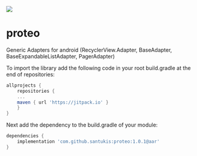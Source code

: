 [![](https://jitpack.io/v/santukis/proteo.svg)](https://jitpack.io/#santukis/proteo)

# proteo
Generic Adapters for android (RecyclerView.Adapter, BaseAdapter, BaseExpandableListAdapter, PagerAdapter)

To import the library add the following code in your root build.gradle at the end of repositories:

```gradle
allprojects {
    repositories {
    ...
    maven { url 'https://jitpack.io' }
    }
}
```

Next add the dependency to the build.gradle of your module:

```gradle
dependencies {
    implementation 'com.github.santukis:proteo:1.0.1@aar'
}
```
